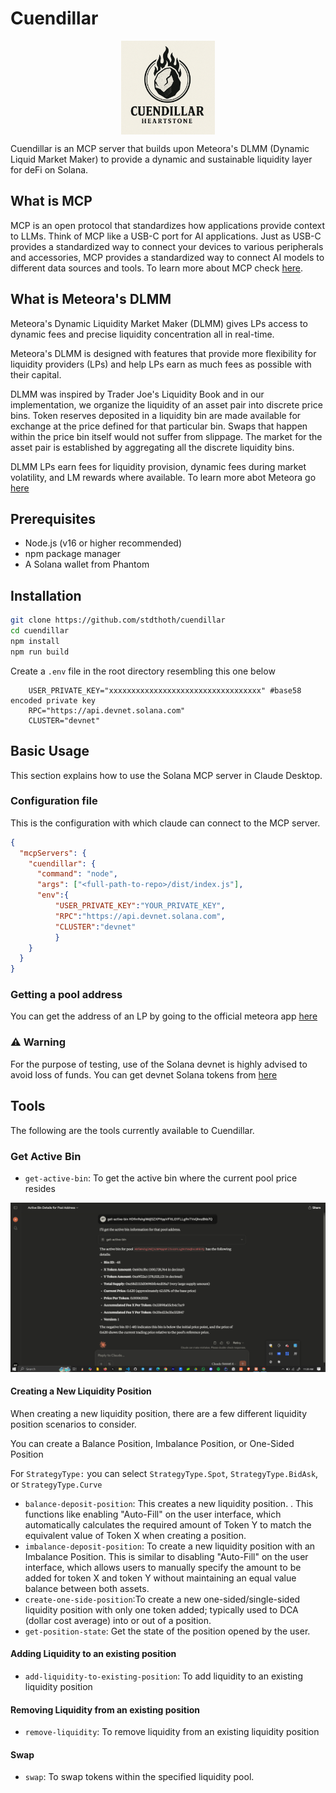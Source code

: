 # Cuendillar

  <img src="./assets/asset_2.png" alt="logo" width="150" style="display:block; margin:auto" />

Cuendillar is an MCP server that builds upon Meteora's DLMM (Dynamic Liquid Market Maker) to provide a dynamic and sustainable liquidity layer for deFi on Solana.

## What is MCP

MCP is an open protocol that standardizes how applications provide context to LLMs. Think of MCP like a USB-C port for AI applications. Just as USB-C provides a standardized way to connect your devices to various peripherals and accessories, MCP provides a standardized way to connect AI models to different data sources and tools. To learn more about MCP check [here](https://modelcontextprotocol.io/introduction).

## What is Meteora's DLMM

Meteora's Dynamic Liquidity Market Maker (DLMM) gives LPs access to dynamic fees and precise liquidity concentration all in real-time.

Meteora's DLMM is designed with features that provide more flexibility for liquidity providers (LPs) and help LPs earn as much fees as possible with their capital.

DLMM was inspired by Trader Joe's Liquidity Book and in our implementation, we organize the liquidity of an asset pair into discrete price bins. Token reserves deposited in a liquidity bin are made available for exchange at the price defined for that particular bin. Swaps that happen within the price bin itself would not suffer from slippage. The market for the asset pair is established by aggregating all the discrete liquidity bins.

DLMM LPs earn fees for liquidity provision, dynamic fees during market volatility, and LM rewards where available. To learn more abot Meteora go [here](https://docs.meteora.ag/product-overview/meteora-liquidity-pools/dlmm-overview/what-is-dlmm)

## Prerequisites

- Node.js (v16 or higher recommended)
- npm package manager
- A Solana wallet from Phantom

## Installation

```bash
git clone https://github.com/stdthoth/cuendillar
cd cuendillar
npm install
npm run build
```

Create a `.env` file in the root directory resembling this one below

```text
    USER_PRIVATE_KEY="xxxxxxxxxxxxxxxxxxxxxxxxxxxxxxxxxx" #base58 encoded private key 
    RPC="https://api.devnet.solana.com"
    CLUSTER="devnet"
```

## Basic Usage

This section explains how to use the Solana MCP server in Claude Desktop.

### Configuration file

This is the configuration with which claude can connect to the MCP server.

```json
{
  "mcpServers": {
    "cuendillar": {
      "command": "node",
      "args": ["<full-path-to-repo>/dist/index.js"],
      "env":{
          "USER_PRIVATE_KEY":"YOUR_PRIVATE_KEY", 
          "RPC":"https://api.devnet.solana.com",
          "CLUSTER":"devnet"
          }
    }
  }
}
```

### Getting a pool address

You can get the address of an LP by going to the official meteora app [here](https://app.meteora.ag)

### ⚠️ Warning

For the purpose of testing, use of the Solana devnet is highly advised to avoid loss of funds. You can get devnet Solana tokens from [here](https://faucet.solana.com/)

## Tools

The following are the tools currently available to Cuendillar.

### Get Active Bin

- `get-active-bin`: To get the active bin where the current
pool price resides

![sampleimage](./assets/asset_1.png)

#### Creating a New Liquidity Position

When creating a new liquidity position, there are a few different liquidity position scenarios to consider.

You can create a Balance Position, Imbalance Position, or One-Sided Position

For `StrategyType:` you can select `StrategyType.Spot`, `StrategyType.BidAsk`, or `StrategyType.Curve`

- `balance-deposit-position`: This creates a new liquidity position. . This functions like enabling "Auto-Fill" on the user interface, which automatically calculates the required amount of Token Y to match the equivalent value of Token X when creating a position.
- `imbalance-deposit-position`: To create a new liquidity position with an Imbalance Position. This is similar to disabling "Auto-Fill" on the user interface, which allows users to manually specify the amount to be added for token X and token Y without maintaining an equal value balance between both assets.
- `create-one-side-position`:To create a new one-sided/single-sided liquidity position with only one token added; typically used to DCA (dollar cost average) into or out of a position.
- `get-position-state`: Get the state of the position opened by the user.

#### Adding Liquidity to an existing position

- `add-liquidity-to-existing-position`: To add liquidity to an existing liquidity position

#### Removing Liquidity from an existing position

- `remove-liquidity`: To remove liquidity from an existing liquidity position

#### Swap

- `swap`: To swap tokens within the specified liquidity pool.
